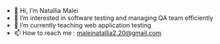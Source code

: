 - 👋 Hi, I’m Natallia Malei
- 👀 I’m interested in software testing and managing QA team efficiently
- 🌱 I’m currently teaching web application testing
- 📫 How to reach me : maleinatallia2.20@gmail.com

<!---
natallia-malei/natallia-malei is a ✨ special ✨ repository because its `README.md` (this file) appears on your GitHub profile.
You can click the Preview link to take a look at your changes.
--->
